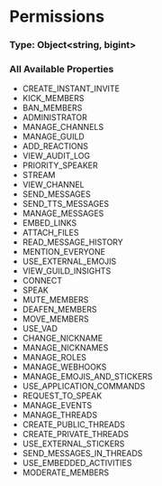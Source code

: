 # Permissions

### Type: Object\<string, bigint> <a href="#type" id="type"></a>

### All Available Properties

* CREATE\_INSTANT\_INVITE
* KICK\_MEMBERS
* BAN\_MEMBERS
* ADMINISTRATOR
* MANAGE\_CHANNELS
* MANAGE\_GUILD
* ADD\_REACTIONS
* VIEW\_AUDIT\_LOG
* PRIORITY\_SPEAKER
* STREAM
* VIEW\_CHANNEL
* SEND\_MESSAGES
* SEND\_TTS\_MESSAGES
* MANAGE\_MESSAGES
* EMBED\_LINKS
* ATTACH\_FILES
* READ\_MESSAGE\_HISTORY
* MENTION\_EVERYONE
* USE\_EXTERNAL\_EMOJIS
* VIEW\_GUILD\_INSIGHTS
* CONNECT
* SPEAK
* MUTE\_MEMBERS
* DEAFEN\_MEMBERS
* MOVE\_MEMBERS
* USE\_VAD
* CHANGE\_NICKNAME
* MANAGE\_NICKNAMES
* MANAGE\_ROLES
* MANAGE\_WEBHOOKS
* MANAGE\_EMOJIS\_AND\_STICKERS
* USE\_APPLICATION\_COMMANDS
* REQUEST\_TO\_SPEAK
* MANAGE\_EVENTS
* MANAGE\_THREADS
* CREATE\_PUBLIC\_THREADS
* CREATE\_PRIVATE\_THREADS
* USE\_EXTERNAL\_STICKERS
* SEND\_MESSAGES\_IN\_THREADS
* USE\_EMBEDDED\_ACTIVITIES
* MODERATE\_MEMBERS
